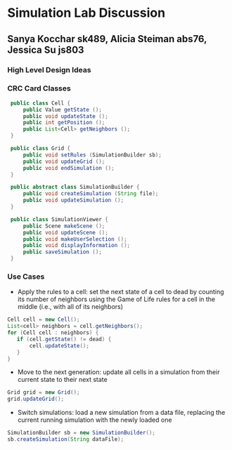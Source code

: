 # Simulation Lab Discussion
## Sanya Kocchar sk489, Alicia Steiman abs76, Jessica Su js803

### High Level Design Ideas



### CRC Card Classes

```java
 public class Cell {
     public Value getState ();
     public void updateState ();
     public int getPosition ();
     public List<Cell> getNeighbors ();
 }
```

```java
 public class Grid {
     public void setRules (SimulationBuilder sb);
     public void updateGrid ();
     public void endSimulation ();
 }
```

```java
 public abstract class SimulationBuilder {
     public void createSimulation (String file);
     public void updateSimulation ();
 }
```

```java
 public class SimulationViewer {
     public Scene makeScene ();
     public void updateScene ();
     public void makeUserSelection ();
     public void displayInformation ();
     public saveSimulation ();
 } 
```

### Use Cases

 * Apply the rules to a cell: set the next state of a cell to dead by counting its number of neighbors using the Game of Life rules for a cell in the middle (i.e., with all of its neighbors)
 ```java
 Cell cell = new Cell();
 List<cell> neighbors = cell.getNeighbors();
 for (Cell cell : neighbors) {
    if (cell.getState() != dead) {
        cell.updateState();
    }
}
 ```

 * Move to the next generation: update all cells in a simulation from their current state to their next state
 ```java
 Grid grid = new Grid();
 grid.updateGrid();
 ```

 * Switch simulations: load a new simulation from a data file, replacing the current running simulation with the newly loaded one
 ```java
 SimulationBuilder sb = new SimulationBuilder();
 sb.createSimulation(String dataFile);
 ```
